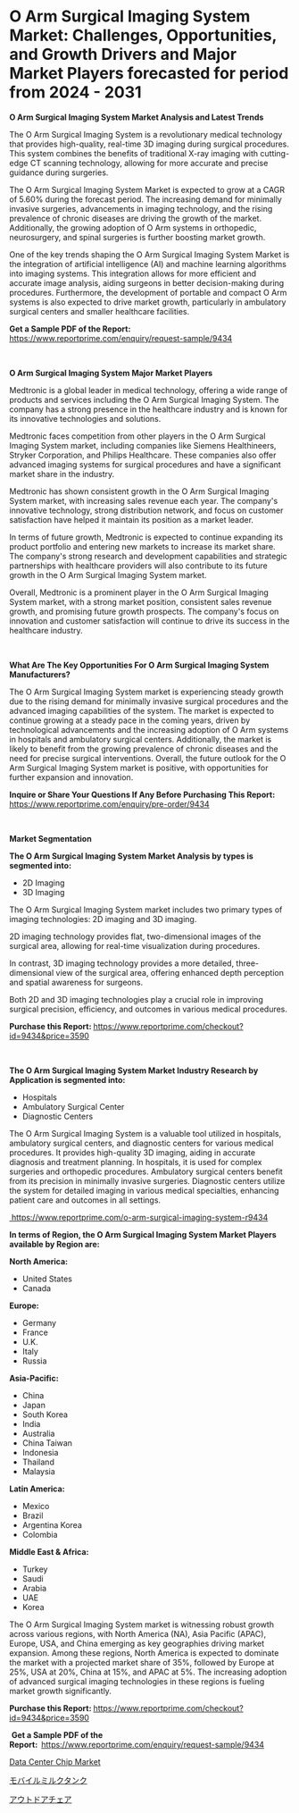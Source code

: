 <p><h1>O Arm Surgical Imaging System Market: Challenges, Opportunities, and Growth Drivers and Major Market Players forecasted for period from 2024 - 2031</h1></p><p><strong>O Arm Surgical Imaging System Market Analysis and Latest Trends</strong></p>
<p><p>The O Arm Surgical Imaging System is a revolutionary medical technology that provides high-quality, real-time 3D imaging during surgical procedures. This system combines the benefits of traditional X-ray imaging with cutting-edge CT scanning technology, allowing for more accurate and precise guidance during surgeries.</p><p>The O Arm Surgical Imaging System Market is expected to grow at a CAGR of 5.60% during the forecast period. The increasing demand for minimally invasive surgeries, advancements in imaging technology, and the rising prevalence of chronic diseases are driving the growth of the market. Additionally, the growing adoption of O Arm systems in orthopedic, neurosurgery, and spinal surgeries is further boosting market growth.</p><p>One of the key trends shaping the O Arm Surgical Imaging System Market is the integration of artificial intelligence (AI) and machine learning algorithms into imaging systems. This integration allows for more efficient and accurate image analysis, aiding surgeons in better decision-making during procedures. Furthermore, the development of portable and compact O Arm systems is also expected to drive market growth, particularly in ambulatory surgical centers and smaller healthcare facilities.</p></p>
<p><strong>Get a Sample PDF of the Report:&nbsp;</strong> <a href="https://www.reportprime.com/enquiry/request-sample/9434">https://www.reportprime.com/enquiry/request-sample/9434</a></p>
<p>&nbsp;</p>
<p><strong>O Arm Surgical Imaging System Major Market Players</strong></p>
<p><p>Medtronic is a global leader in medical technology, offering a wide range of products and services including the O Arm Surgical Imaging System. The company has a strong presence in the healthcare industry and is known for its innovative technologies and solutions. </p><p>Medtronic faces competition from other players in the O Arm Surgical Imaging System market, including companies like Siemens Healthineers, Stryker Corporation, and Philips Healthcare. These companies also offer advanced imaging systems for surgical procedures and have a significant market share in the industry.</p><p>Medtronic has shown consistent growth in the O Arm Surgical Imaging System market, with increasing sales revenue each year. The company's innovative technology, strong distribution network, and focus on customer satisfaction have helped it maintain its position as a market leader.</p><p>In terms of future growth, Medtronic is expected to continue expanding its product portfolio and entering new markets to increase its market share. The company's strong research and development capabilities and strategic partnerships with healthcare providers will also contribute to its future growth in the O Arm Surgical Imaging System market.</p><p>Overall, Medtronic is a prominent player in the O Arm Surgical Imaging System market, with a strong market position, consistent sales revenue growth, and promising future growth prospects. The company's focus on innovation and customer satisfaction will continue to drive its success in the healthcare industry.</p></p>
<p>&nbsp;</p>
<p><strong>What Are The Key Opportunities For O Arm Surgical Imaging System Manufacturers?</strong></p>
<p><p>The O Arm Surgical Imaging System market is experiencing steady growth due to the rising demand for minimally invasive surgical procedures and the advanced imaging capabilities of the system. The market is expected to continue growing at a steady pace in the coming years, driven by technological advancements and the increasing adoption of O Arm systems in hospitals and ambulatory surgical centers. Additionally, the market is likely to benefit from the growing prevalence of chronic diseases and the need for precise surgical interventions. Overall, the future outlook for the O Arm Surgical Imaging System market is positive, with opportunities for further expansion and innovation.</p></p>
<p><strong>Inquire or Share Your Questions If Any Before Purchasing This Report:</strong> <a href="https://www.reportprime.com/enquiry/pre-order/9434">https://www.reportprime.com/enquiry/pre-order/9434</a></p>
<p>&nbsp;</p>
<p><strong>Market Segmentation</strong></p>
<p><strong>The O Arm Surgical Imaging System Market Analysis by types is segmented into:</strong></p>
<p><ul><li>2D Imaging</li><li>3D Imaging</li></ul></p>
<p><p>The O Arm Surgical Imaging System market includes two primary types of imaging technologies: 2D imaging and 3D imaging. </p><p>2D imaging technology provides flat, two-dimensional images of the surgical area, allowing for real-time visualization during procedures. </p><p>In contrast, 3D imaging technology provides a more detailed, three-dimensional view of the surgical area, offering enhanced depth perception and spatial awareness for surgeons. </p><p>Both 2D and 3D imaging technologies play a crucial role in improving surgical precision, efficiency, and outcomes in various medical procedures.</p></p>
<p><strong>Purchase this Report:&nbsp;</strong><a href="https://www.reportprime.com/checkout?id=9434&price=3590">https://www.reportprime.com/checkout?id=9434&price=3590</a></p>
<p>&nbsp;</p>
<p><strong>The O Arm Surgical Imaging System Market Industry Research by Application is segmented into:</strong></p>
<p><ul><li>Hospitals</li><li>Ambulatory Surgical Center</li><li>Diagnostic Centers</li></ul></p>
<p><p>The O Arm Surgical Imaging System is a valuable tool utilized in hospitals, ambulatory surgical centers, and diagnostic centers for various medical procedures. It provides high-quality 3D imaging, aiding in accurate diagnosis and treatment planning. In hospitals, it is used for complex surgeries and orthopedic procedures. Ambulatory surgical centers benefit from its precision in minimally invasive surgeries. Diagnostic centers utilize the system for detailed imaging in various medical specialties, enhancing patient care and outcomes in all settings.</p></p>
<p><a href="https://www.reportprime.com/o-arm-surgical-imaging-system-r9434">&nbsp;https://www.reportprime.com/o-arm-surgical-imaging-system-r9434</a></p>
<p><strong>In terms of Region, the O Arm Surgical Imaging System Market Players available by Region are:</strong></p>
<p>
    <p> <strong> North America: </strong>
        <ul>
            <li>United States</li>
            <li>Canada</li>
        </ul>
        </p> 
    <p> <strong> Europe: </strong>
        <ul>
            <li>Germany</li>
            <li>France</li>
            <li>U.K.</li>
            <li>Italy</li>
            <li>Russia</li>
        </ul>
        </p> 
    <p> <strong> Asia-Pacific: </strong>
        <ul>
            <li>China</li>
            <li>Japan</li>
            <li>South Korea</li>
            <li>India</li>
            <li>Australia</li>
            <li>China Taiwan</li>
            <li>Indonesia</li>
            <li>Thailand</li>
            <li>Malaysia</li>
        </ul>
        </p> 
    <p> <strong> Latin America: </strong>
        <ul>
            <li>Mexico</li>
            <li>Brazil</li>
            <li>Argentina Korea</li>
            <li>Colombia</li>
        </ul>
        </p> 
    <p> <strong> Middle East & Africa: </strong>
        <ul>
            <li>Turkey</li>
            <li>Saudi</li>
            <li>Arabia</li>
            <li>UAE</li>
            <li>Korea</li>
        </ul>
    </p>
    </p>
<p><p>The O Arm Surgical Imaging System market is witnessing robust growth across various regions, with North America (NA), Asia Pacific (APAC), Europe, USA, and China emerging as key geographies driving market expansion. Among these regions, North America is expected to dominate the market with a projected market share of 35%, followed by Europe at 25%, USA at 20%, China at 15%, and APAC at 5%. The increasing adoption of advanced surgical imaging technologies in these regions is fueling market growth significantly.</p></p>
<p><strong>Purchase this Report: </strong><a href="https://www.reportprime.com/checkout?id=9434&price=3590">https://www.reportprime.com/checkout?id=9434&price=3590</a></p>
<p>&nbsp;<strong>Get a Sample PDF of the Report:&nbsp;&nbsp;</strong><a href="https://www.reportprime.com/enquiry/request-sample/9434">https://www.reportprime.com/enquiry/request-sample/9434</a></p>
<p><strong></strong></p>
<p><p><a href="https://silk-columnist-571.notion.site/Data-Center-Chip-Market-Insight-Market-Trends-Growth-Forecasted-from-2024-TO-2031-d1fd9a5f57744ed8aa5ff578eb8c56a2">Data Center Chip Market</a></p><p><a href="https://medium.com/@samirmayert28/%E6%90%BA%E5%B8%AF%E3%83%9F%E3%83%AB%E3%82%AF%E3%82%BF%E3%83%B3%E3%82%AF%E5%B8%82%E5%A0%B4%E8%A6%8F%E6%A8%A1%E3%81%AF-%E3%82%B0%E3%83%AD%E3%83%BC%E3%83%90%E3%83%AB%E7%94%A3%E6%A5%AD%E3%81%AB%E3%81%8A%E3%81%91%E3%82%8B%E6%9C%80%E9%81%A9%E3%81%AA%E3%83%9E%E3%83%BC%E3%82%B1%E3%83%86%E3%82%A3%E3%83%B3%E3%82%B0%E3%83%81%E3%83%A3%E3%83%8D%E3%83%AB%E3%82%92%E6%98%8E%E3%82%89%E3%81%8B%E3%81%AB%E3%81%97%E3%81%BE%E3%81%99-50ac9cb07ac8">モバイルミルクタンク</a></p><p><a href="https://medium.com/@lawrencewatkins654/%E3%82%A2%E3%82%A6%E3%83%88%E3%83%89%E3%82%A2%E3%83%81%E3%82%A7%E3%82%A2%E5%B8%82%E5%A0%B4-%E5%B8%82%E5%A0%B4cagr-%E5%B8%82%E5%A0%B4%E3%81%AE%E3%83%88%E3%83%AC%E3%83%B3%E3%83%89-%E3%81%8A%E3%82%88%E3%81%B3%E6%88%90%E9%95%B7%E6%88%A6%E7%95%A5%E3%81%AB%E9%96%A2%E3%81%99%E3%82%8B%E6%B4%9E%E5%AF%9F-e76260738c79">アウトドアチェア</a></p></p>